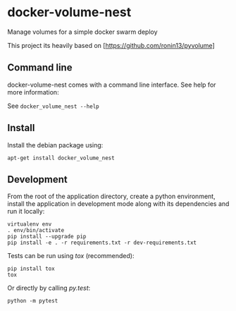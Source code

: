 # docker-volume-nest

Manage volumes for a simple docker swarm deploy

This project its heavily based on [https://github.com/ronin13/pyvolume]

## Command line

docker-volume-nest comes with a command line interface. See help for more information:

See `docker_volume_nest --help`

## Install

Install the debian package using:

    apt-get install docker_volume_nest

## Development

From the root of the application directory, create a python environment,
install the application in development mode along with its dependencies and
run it locally:

    virtualenv env
    . env/bin/activate
    pip install --upgrade pip
    pip install -e . -r requirements.txt -r dev-requirements.txt

Tests can be run using *tox* (recommended):

    pip install tox
    tox

Or directly by calling *py.test*:

    python -m pytest
